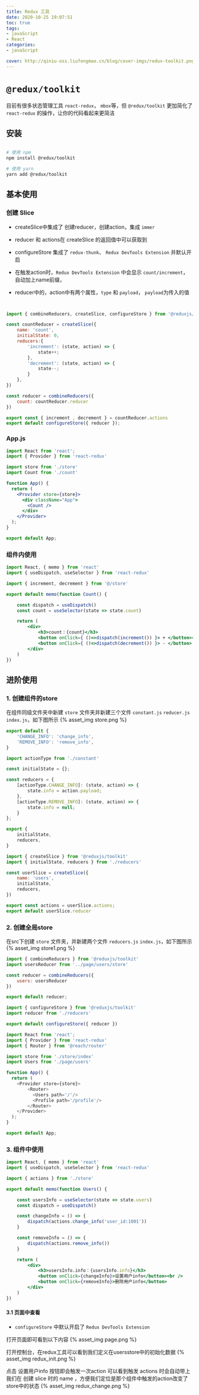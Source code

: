 ```yaml
---
title: Redux 工具
date: 2020-10-25 19:07:51
toc: true
tags:
- javaScript
- React
categories:
- javaScript

cover: http://qiniu-oss.liufengmao.cn/blog/cover-imgs/redux-toolkit.png
---
```



#  `@redux/toolkit`
目前有很多状态管理工具 `react-redux`， `mbox`等，但 `@redux/toolkit` 更加简化了 `react-redux` 的操作，让你的代码看起来更简洁
<!-- more -->
## 安装
``` bash bash

# 使用 npm
npm install @redux/toolkit

# 使用 yarn
yarn add @redux/toolkit

```
## 基本使用

### 创建 Slice

- createSlice中集成了 创建reducer，创建action，集成 `immer`
- reducer 和 actions在 createSlice 的返回值中可以获取到
- configureStore 集成了 `redux-thunk`、 `Redux DevTools Extension` 并默认开启
- 在触发action时，`Redux DevTools Extension` 中会显示  `count/increment`，自动加上name前缀，

- reducer中的，action中有两个属性，`type` 和 `payload`， `payload`为传入的值

``` js  store/index.js


import { combineReducers, createSlice, configureStore } from '@reduxjs/toolkit'

const countReducer = createSlice({
    name: 'count',
    initialState: 0,
    reducers:{
        'increment': (state, action) => {
            state++;
        },
        'decrement': (state, action) => {
            state--;
        }
    },
})

const reducer = combineReducers({
    count: countReducer.reducer
})

export const { increment , decrement } = countReducer.actions
export default configureStore({ reducer });

```

### App.js
``` jsx App.js 
import React from 'react';
import { Provider } from 'react-redux'

import store from './store'
import Count from './count'

function App() {
  return (
    <Provider store={store}>
      <div className="App">
        <Count />
      </div>
    </Provider>
  );
}

export default App;

```

### 组件内使用  

``` jsx count.jsx 
import React, { memo } from 'react'
import { useDispatch, useSelector } from 'react-redux'

import { increment, decrement } from '@/store'

export default memo(function Count() {

    const dispatch = useDispatch()
    const count = useSelector(state => state.count)

    return (
        <div>
            <h3>count：{count}</h3>
            <button onClick={ ()=>dispatch(increment()) }> + </button><br />
            <button onClick={ ()=>dispatch(decrement()) }> - </button>
        </div>
    )
})


```

## 进阶使用

### 1. 创建组件的store

在组件同级文件夹中新建 `store` 文件夹并新建三个文件 `constant.js` `reducer.js` `index.js`，如下图所示
{% asset_img store.png  %}

``` js users/store/constatn.js
export default {
    'CHANGE_INFO': 'change_info',
    'REMOVE_INFO': 'remove_info',
}   
```

``` js users/store/reducer.js
import actionType from './constant'

const initialState = {};

const reducers = {
    [actionType.CHANGE_INFO]: (state, action) => {
        state.info = action.payload;
    },
    [actionType.REMOVE_INFO]: (state, action) => {
        state.info = null;
    }
};

export {
    initialState,
    reducers,
}
```

``` js users/store/index.js
import { createSlice } from '@reduxjs/toolkit'
import { initialState, reducers } from './reducers'

const userSlice = createSlice({
    name: 'users',
    initialState,
    reducers,
})

export const actions = userSlice.actions;
export default userSlice.reducer

```

### 2. 创建全局store

在src下创建 `store` 文件夹，并新建两个文件 `reducers.js` `index.js`，如下图所示
{% asset_img store1.png %}

``` js reducers.js
import { combineReducers } from '@reduxjs/toolkit'
import usersReducer from '../page/users/store'

const reducer = combineReducers({
    users: usersReducer
})

export default reducer;

```

``` js index.js 
import { configureStore } from '@reduxjs/toolkit'
import reducer from './reducers'

export default configureStore({ reducer })
```

``` js App.js 
import React from 'react';
import { Provider } from 'react-redux'
import { Router } from '@reach/router'

import store from './store/index'
import Users from './page/users'

function App() {
  return (
    <Provider store={store}>
        <Router>
          <Users path='/'/>
          <Profile path='/profile'/>
        </Router>
    </Provider>
  );
}

export default App;

```

### 3. 组件中使用
``` jsx users/index.jsx
import React, { memo } from 'react'
import { useDispatch, useSelector } from 'react-redux'

import { actions } from './store'

export default memo(function Users() {

    const usersInfo = useSelector(state => state.users)
    const dispatch = useDispatch()

    const changeInfo = () => {
        dispatch(actions.change_info('user_id:1001'))
    }

    const removeInfo = () => {
        dispatch(actions.remove_info())
    }

    return (
        <div>
            <h3>usersInfo.info：{usersInfo.info}</h3>
            <button onClick={changeInfo}>设置用户info</button><br />
            <button onClick={removeInfo}>删除用户info</button>
        </div>
    )
})

```


#### 3.1 页面中查看
- `configureStore` 中默认开启了 `Redux DevTools Extension` 

打开页面即可看到以下内容
{% asset_img page.png %}

打开控制台，在redux工具可以看到我们定义在usersstore中的初始化数据
{% asset_img redux_init.png %}


点击 设置用户info 按钮即会触发一次action
可以看到触发 actions 时会自动带上我们在 创建 slice 时的 name ，方便我们定位是那个组件中触发的action改变了store中的状态
{% asset_img redux_change.png %}


